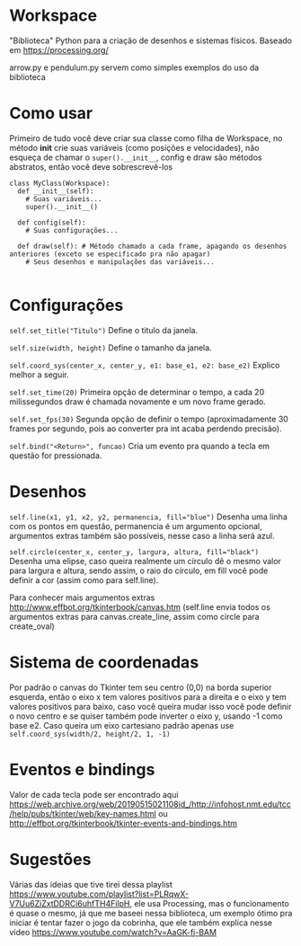 # Workspace
"Biblioteca" Python para a criação de desenhos e sistemas físicos.
Baseado em https://processing.org/

arrow.py e pendulum.py servem como simples exemplos do uso da biblioteca

# Como usar

Primeiro de tudo você deve criar sua classe como filha de Workspace, no método __init__ crie suas variáveis (como posições e velocidades), não esqueça de chamar o ```super().__init__```, config e draw são métodos abstratos, então você deve sobrescrevê-los
``` 
class MyClass(Workspace):
  def __init__(self):
    # Suas variáveis...
    super().__init__()
    
  def config(self):
    # Suas configurações...
    
  def draw(self): # Método chamado a cada frame, apagando os desenhos anteriores (exceto se especificado pra não apagar)
    # Seus desenhos e manipulações das variáveis...
    
```

# Configurações

```self.set_title("Titulo")``` Define o titulo da janela.

```self.size(width, height)``` Define o tamanho da janela.

```self.coord_sys(center_x, center_y, e1: base_e1, e2: base_e2)``` Explico melhor a seguir.

```self.set_time(20)``` Primeira opção de determinar o tempo, a cada 20 milissegundos draw é chamada novamente e um novo frame gerado.

```self.set_fps(30)``` Segunda opção de definir o tempo (aproximadamente 30 frames por segundo, pois ao converter pra int acaba perdendo precisão).

```self.bind("<Return>", funcao)``` Cria um evento pra quando a tecla em questão for pressionada.
    
    
# Desenhos

```self.line(x1, y1, x2, y2, permanencia, fill="blue")``` Desenha uma linha com os pontos em questão, permanencia é um argumento opcional, argumentos extras também são possíveis, nesse caso a linha será azul.

```self.circle(center_x, center_y, largura, altura, fill="black")``` Desenha uma elipse, caso queira realmente um círculo dê o mesmo valor para largura e altura, sendo assim, o raio do círculo, em fill você pode definir a cor (assim como para self.line).


Para conhecer mais argumentos extras http://www.effbot.org/tkinterbook/canvas.htm (self.line envia todos os argumentos extras para canvas.create_line, assim como circle para create_oval)

# Sistema de coordenadas

Por padrão o canvas do Tkinter tem seu centro (0,0) na borda superior esquerda, então o eixo x tem valores positivos para a direita e o eixo y tem valores positivos para baixo, caso você queira mudar isso você pode definir o novo centro e se quiser também pode inverter o eixo y, usando -1 como base e2. Caso queira um eixo cartesiano padrão apenas use ```self.coord_sys(width/2, height/2, 1, -1)```

# Eventos e bindings

Valor de cada tecla pode ser encontrado aqui https://web.archive.org/web/20190515021108id_/http://infohost.nmt.edu/tcc/help/pubs/tkinter/web/key-names.html ou http://effbot.org/tkinterbook/tkinter-events-and-bindings.htm

# Sugestões

Várias das ideias que tive tirei dessa playlist https://www.youtube.com/playlist?list=PLRqwX-V7Uu6ZiZxtDDRCi6uhfTH4FilpH, ele usa Processing, mas o funcionamento é quase o mesmo, já que me baseei nessa biblioteca, um exemplo ótimo pra iniciar é tentar fazer o jogo da cobrinha, que ele também explica nesse vídeo https://www.youtube.com/watch?v=AaGK-fj-BAM
